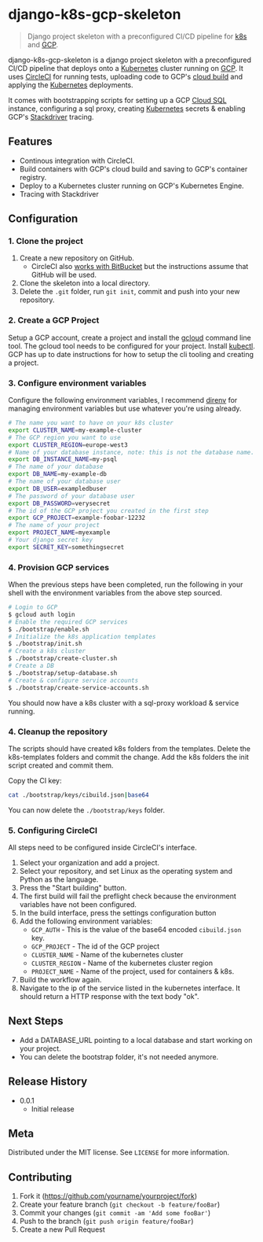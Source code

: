# django-k8s-gcp-skeleton

> Django project skeleton with a preconfigured CI/CD pipeline for [k8s][k8s] and [GCP][gcp].

django-k8s-gcp-skeleton is a django project skeleton with a preconfigured CI/CD pipeline that deploys onto a [Kubernetes][k8s] cluster running on [GCP][gcp]. It uses [CircleCI][circleci] for running tests, uploading code to GCP's [cloud build][cbuilder] and applying the [Kubernetes][k8s] deployments.

It comes with bootstrapping scripts for setting up a GCP [Cloud SQL][cloud-sql] instance, configuring a sql proxy, creating [Kubernetes][k8s] secrets & enabling GCP's [Stackdriver][stackdriver] tracing.

## Features

* Continous integration with CircleCI.
* Build containers with GCP's cloud build and saving to GCP's container registry.
* Deploy to a Kubernetes cluster running on GCP's Kubernetes Engine.
* Tracing with Stackdriver

## Configuration

### 1. Clone the project

1. Create a new repository on GitHub.
	* CircleCI also [works with BitBucket](https://circleci.com/integrations/bitbucket/) but the instructions assume that GitHub will be used.
2. Clone the skeleton into a local directory.
3. Delete the `.git` folder, run `git init`, commit and push into your new repository.

### 2. Create a GCP Project

Setup a GCP account, create a project and install the [gcloud][gcloud-sdk] command line tool. The gcloud tool needs to be configured for your project. Install [kubectl][kubectl]. GCP has up to date instructions for how to setup the cli tooling and creating a project.

### 3. Configure environment variables

Configure the following environment variables, I recommend [direnv][direnv] for managing environment variables but use whatever you're using already.

```bash
# The name you want to have on your k8s cluster
export CLUSTER_NAME=my-example-cluster
# The GCP region you want to use
export CLUSTER_REGION=europe-west3
# Name of your database instance, note: this is not the database name.
export DB_INSTANCE_NAME=my-psql
# The name of your database
export DB_NAME=my-example-db
# The name of your database user
export DB_USER=exampledbuser
# The password of your database user
export DB_PASSWORD=verysecret
# The id of the GCP project you created in the first step
export GCP_PROJECT=example-foobar-12232
# The name of your project
export PROJECT_NAME=myexample
# Your django secret key
export SECRET_KEY=somethingsecret
```

### 4. Provision GCP services

When the previous steps have been completed, run the following in your shell with the environment variables from the above step sourced.

```bash
# Login to GCP
$ gcloud auth login
# Enable the required GCP services
$ ./bootstrap/enable.sh
# Initialize the k8s application templates 
$ ./bootstrap/init.sh
# Create a k8s cluster
$ ./bootstrap/create-cluster.sh
# Create a DB 
$ ./bootstrap/setup-database.sh
# Create & configure service accounts
$ ./bootstrap/create-service-accounts.sh
```

You should now have a k8s cluster with a sql-proxy workload & service running.

### 4. Cleanup the repository

The scripts should have created k8s folders from the templates. Delete the k8s-templates folders and commit the change. Add the k8s folders the init script created and commit them.  

Copy the CI key:

```bash
cat ./bootstrap/keys/cibuild.json|base64
```

You can now delete the `./bootstrap/keys` folder.

### 5. Configuring CircleCI

All steps need to be configured inside CircleCI's interface.

1. Select your organization and add a project.
2. Select your repository, and set Linux as the operating system and Python as the language.
3. Press the "Start building" button.
4. The first build will fail the preflight check because the environment variables have not been configured.
5. In the build interface, press the settings configuration button
6. Add the following environment variables:
	* `GCP_AUTH` - This is the value of the base64 encoded `cibuild.json` key.
	* `GCP_PROJECT` - The id of the GCP project
  	* `CLUSTER_NAME` - Name of the kubernetes cluster
  	* `CLUSTER_REGION` - Name of the kubernetes cluster region
  	* `PROJECT_NAME` - Name of the project, used for containers & k8s.
7. Build the workflow again.
8. Navigate to the ip of the service listed in the kubernetes interface. It should return a HTTP response with the text body "ok".

## Next Steps

* Add a DATABASE_URL pointing to a local database and start working on your project.
* You can delete the bootstrap folder, it's not needed anymore.

## Release History

* 0.0.1
    * Initial release

## Meta

Distributed under the MIT license. See ``LICENSE`` for more information.

## Contributing

1. Fork it (<https://github.com/yourname/yourproject/fork>)
2. Create your feature branch (`git checkout -b feature/fooBar`)
3. Commit your changes (`git commit -am 'Add some fooBar'`)
4. Push to the branch (`git push origin feature/fooBar`)
5. Create a new Pull Request

<!-- Markdown links -->
[gcp]: https://cloud.google.com/
[circleci]: http://circleci.com
[k8s]: https://kubernetes.io
[cbuilder]: https://cloud.google.com/cloud-build/
[cloud-sql]: https://cloud.google.com/sql/
[stackdriver]: https://cloud.google.com/stackdriver/
[gcloud-sdk]: https://cloud.google.com/sdk/
[direnv]: https://direnv.net
[kubectl]: https://kubernetes.io/docs/tasks/tools/install-kubectl/
